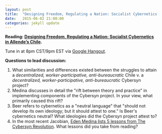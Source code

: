 ```yaml
---
layout: post
title:  "Designing Freedom, Regulating a Nation: Socialist Cybernetics in Allende’s Chile"
date:   2015-06-02 21:00:00
categories: jekyll update
---
```


**Reading: [Designing Freedom, Regulating a Nation: Socialist Cybernetics in Allende’s Chile](http://www.informatics.indiana.edu/edenm/EdenMedinaJLASAugust2006.pdf).**

Tune in at 8pm CST/9pm EST via [Google Hangout](https://plus.google.com/hangouts/_/calendar/d2lsbGlhbXMucmViZWNjYUBnbWFpbC5jb20.44tl9vr5p6gfsnoseaq9r95nm0).

**Questions to lead discussion:**

1. What similarities and differences existed between the struggles to attain a *decentralized, worker-participative, anti-bureaucratic* Chile v. a *decentralized, worker-participative, anti-bureaucratic* Cybersyn project?
2. Medina discusses in detail the "rift between theory and practice" in implementing components of the Cybersyn project. In your view, what primarily caused this rift?
3. Beer refers to cybernetics as a "neutral language" that "should not develop its own ideology; but it should attest to one." Is Beer's cybernetics neutral? What ideologies did the Cybersyn project attest to?
4. In the most recent Jacobian, [Eden Medina lists 5 lessons from The Cybersyn Revolution](https://www.jacobinmag.com/2015/04/allende-chile-beer-medina-cybersyn/). What lessons did you take from reading?
